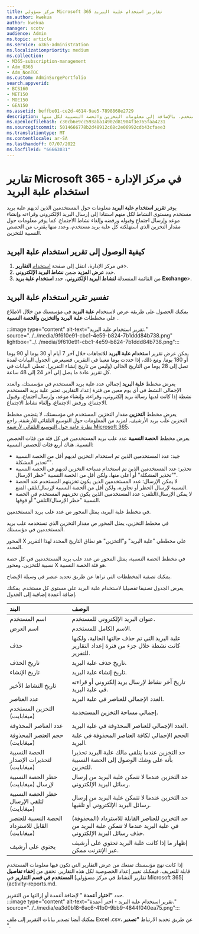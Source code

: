 ```yaml
---
title: مركز مسؤولي Microsoft 365 تقارير استخدام علبة البريد
ms.author: kwekua
author: kwekua
manager: scotv
audience: Admin
ms.topic: article
ms.service: o365-administration
ms.localizationpriority: medium
ms.collection:
- M365-subscription-management
- Adm_O365
- Adm_NonTOC
ms.custom: AdminSurgePortfolio
search.appverid:
- BCS160
- MET150
- MOE150
- GEA150
ms.assetid: beffbe01-ce2d-4614-9ae5-7898868e2729
description: تعرف على كيفية الحصول على تقرير استخدام علبة البريد لمعرفة مستويات النشاط للمستخدمين الذين لديهم علبة بريد مستخدم، بالإضافة إلى معلومات التخزين والحصة النسبية لكل منها.
ms.openlocfilehash: c30cb6e9cc593aba14902d81904f3e765faa4231
ms.sourcegitcommit: 5014666778b2d48912c68c2e06992cdb43cfaee3
ms.translationtype: MT
ms.contentlocale: ar-SA
ms.lasthandoff: 07/07/2022
ms.locfileid: "66663031"
---
```

# <a name="microsoft-365-reports-in-the-admin-center---mailbox-usage"></a>تقارير Microsoft 365 في مركز الإدارة - استخدام علبة البريد

يوفر **تقرير استخدام علبة البريد** معلومات حول المستخدمين الذين لديهم علبة بريد مستخدم ومستوى النشاط لكل منهم استنادا إلى إرسال البريد الإلكتروني وقراءته وإنشاء موعد وإرسال اجتماع وقبوله ورفضه وإلغاء نشاط الاجتماع. كما يوفر معلومات حول مقدار التخزين الذي استهلكته كل علبة بريد مستخدم، وعدد منها يقترب من الحصص النسبية للتخزين. 
 
## <a name="how-to-get-to-the-mailbox-usage-report"></a>كيفية الوصول إلى تقرير استخدام علبة البريد

1. في مركز الإدارة، انتقل إلى صفحة <a href="https://go.microsoft.com/fwlink/p/?linkid=2074756" target="_blank">استخدام</a> **التقارير**\>.
2. حدد **عرض المزيد** ضمن **نشاط البريد الإلكتروني**. 
3. من القائمة المنسدلة **لنشاط البريد الإلكتروني**، حدد **استخدام علبة بريد** **Exchange**\>.

## <a name="interpret-the-mailbox-usage-report"></a>تفسير تقرير استخدام علبة البريد

يمكنك الحصول على طريقة عرض لاستخدام **علبة البريد** في مؤسستك من خلال الاطلاع على مخططات **علبة البريد** **والتخزين** **والحصة النسبية** .
  
:::image type="content" alt-text="تقرير استخدام علبة البريد." source="../../media/9f610e91-cbc1-4e59-b824-7b1ddd84b738.png" lightbox="../../media/9f610e91-cbc1-4e59-b824-7b1ddd84b738.png":::

يمكن عرض تقرير **استخدام علبة البريد** للاتجاهات خلال آخر 7 أيام أو 30 يوما أو 90 يوما أو 180 يوما. ومع ذلك، إذا حددت يوما معينا في التقرير، فسيعرض الجدول البيانات لمدة تصل إلى 28 يوما من التاريخ الحالي (وليس من تاريخ إنشاء التقرير). تغطي البيانات في كل تقرير عادة ما يصل إلى آخر 24 إلى 48 ساعة.

يعرض مخطط **علبة البريد** إجمالي عدد علبة بريد المستخدم في مؤسستك، والعدد الإجمالي النشط في أي يوم معين من فترة إعداد التقارير. تعتبر علبة بريد المستخدم نشطة إذا كانت لديها رسالة بريد إلكتروني، وقراءة، وإنشاء موعد، وإرسال اجتماع، وقبول الاجتماع، ورفض الاجتماع، وإلغاء نشاط الاجتماع.

يعرض مخطط **التخزين** مقدار التخزين المستخدم في مؤسستك. لا يتضمن مخطط التخزين علب بريد الأرشيف. لمزيد من المعلومات حول التوسيع التلقائي للأرشفة، راجع [نظرة عامة حول التوسيع التلقائي لأرشفة Microsoft 365](../../compliance/autoexpanding-archiving.md).

يعرض مخطط **الحصة النسبية** عدد علب بريد المستخدمين في كل فئة من فئات الحصص النسبية. هناك أربع فئات للحصص النسبية: 
- جيد: عدد المستخدمين الذين تم استخدام التخزين لديهم أقل من الحصة النسبية "تحذير المشكلة".
- تحذير: عدد المستخدمين الذين تم استخدام مساحة التخزين لديهم في الحصة النسبية "تحذير المشكلة" أو أعلى منها، ولكن أقل من الحصة النسبية "حظر الإرسال".
- لا يمكن الإرسال: عدد المستخدمين الذين يكون تخزينهم المستخدم عند الحصة النسبية لإرسال الحظر أو تجاوزه، ولكن أقل من الحصة النسبية لإرسال/تلقي المنع.
- لا يمكن الإرسال/التلقي: عدد المستخدمين الذين يكون تخزينهم المستخدم في الحصة النسبية "حظر الإرسال/التلقي" أو فوقها.

في مخطط علبة البريد، يمثل المحور ص عدد علب بريد المستخدمين. 

في مخطط التخزين، يمثل المحور ص مقدار التخزين الذي تستخدمه علب بريد المستخدمين في مؤسستك.

المحور X على مخططي "علبة البريد" و"التخزين" هو نطاق التاريخ المحدد لهذا التقرير المحدد.

في مخطط الحصة النسبية، يمثل المحور ص عدد علب بريد المستخدمين في كل حصة نسبية للتخزين. ومحور X هو فئة الحصة النسبية.

يمكنك تصفية المخططات التي تراها عن طريق تحديد عنصر في وسيلة الإيضاح.

يعرض الجدول تصنيفا تفصيليا لاستخدام علبة البريد على مستوى كل مستخدم. يمكنك إضافة أعمدة إضافية إلى الجدول. 

|البند|الوصف|
|:-----|:-----|
|اسم المستخدم |عنوان البريد الإلكتروني للمستخدم. |
|اسم العرض  |الاسم الكامل للمستخدم. |
|حذف |علبة البريد التي تم حذف حالتها الحالية، ولكنها كانت نشطة خلال جزء من فترة إعداد التقارير للتقرير.|
|تاريخ الحذف |تاريخ حذف علبة البريد. |
|تاريخ الإنشاء | تاريخ إنشاء علبة البريد.  |
|تاريخ النشاط الأخير | تاريخ آخر نشاط لإرسال بريد إلكتروني أو قراءته في علبة البريد.   |
|عدد العناصر|العدد الإجمالي للعناصر في علبة البريد. |
|التخزين المستخدم (ميغابايت)|إجمالي مساحة التخزين المستخدمة. |
|عدد العناصر المحذوفة|العدد الإجمالي للعناصر المحذوفة في علبة البريد. |
|حجم العنصر المحذوفة (ميغابايت)|الحجم الإجمالي لكافة العناصر المحذوفة في علبة البريد. |
|الحصة النسبية لتحذيرات الإصدار (ميغابايت)|حد التخزين عندما يتلقى مالك علبة البريد تحذيرا بأنه على وشك الوصول إلى الحصة النسبية للتخزين.  |
|حظر الحصة النسبية لإرسال (ميغابايت)|حد التخزين عندما لا تتمكن علبة البريد من إرسال رسائل البريد الإلكتروني. |
|حظر الحصة النسبية لتلقي الإرسال (ميغابايت)|حد التخزين عندما لا تتمكن علبة البريد من إرسال رسائل البريد الإلكتروني أو تلقيها. |
|الحصة النسبية للعنصر القابل للاسترداد (ميغابايت)|حد التخزين للعناصر القابلة للاسترداد (المحذوفة) في علبة البريد عندما لا تتمكن علبة البريد من حذف رسائل البريد الإلكتروني. |
|يحتوي على أرشيف|إظهار ما إذا كانت علبة البريد تحتوي على أرشيف عبر الإنترنت ممكن. |


إذا كانت نهج مؤسستك تمنعك من عرض التقارير التي تكون فيها معلومات المستخدم قابلة للتعريف، فيمكنك تغيير إعداد الخصوصية لكل هذه التقارير. تحقق من **إخفاء تفاصيل المستخدم في قسم التقارير** في [تقارير النشاط في مركز مسؤولي Microsoft 365](activity-reports.md.

حدد **"اختيار أعمدة** " لإضافة أعمدة أو إزالتها من التقرير.  <br/> :::image type="content" alt-text="تقرير استخدام علبة البريد - اختر أعمدة." source="../../media/ea3d0b18-6ac6-41b0-9bb9-4844f040ea75.png":::

يمكنك أيضا تصدير بيانات التقرير إلى ملف Excel .csv، عن طريق تحديد الارتباط **"تصدير** ". 